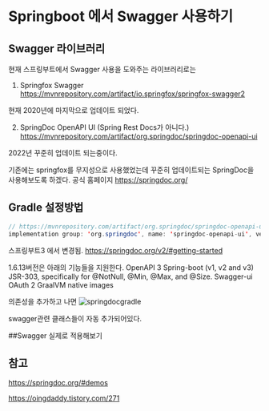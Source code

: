 # Springboot 에서 Swagger 사용하기

## Swagger 라이브러리 

현재 스프링부트에서 Swagger 사용을 도와주는 라이브러리로는 

1. Springfox Swagger 
https://mvnrepository.com/artifact/io.springfox/springfox-swagger2

현재 2020년에 마지막으로 업데이트 되었다. 

2. SpringDoc OpenAPI UI (Spring Rest Docs가 아니다.)
https://mvnrepository.com/artifact/org.springdoc/springdoc-openapi-ui

2022년 꾸준히 업데이트 되는중이다. 

기존에는 springfox를 무지성으로 사용했었는데 꾸준히 업데이트되는 SpringDoc을 사용해보도록 하겠다.
공식 홈페이지 https://springdoc.org/

## Gradle 설정방법

~~~java
// https://mvnrepository.com/artifact/org.springdoc/springdoc-openapi-ui
implementation group: 'org.springdoc', name: 'springdoc-openapi-ui', version: '1.6.13'


~~~

스프링부트3 에서 변경됨.
https://springdoc.org/v2/#getting-started

1.6.13버전은 아래의 기능들을 지원한다.
OpenAPI 3
Spring-boot (v1, v2 and v3)
JSR-303, specifically for @NotNull, @Min, @Max, and @Size.
Swagger-ui
OAuth 2
GraalVM native images

의존성을 추가하고 나면 
![springdocgradle](../images/Spring/springdocgradle.png)

swagger관련 클래스들이 자동 추가되어있다.

##Swagger 실제로 적용해보기



## 참고 

https://springdoc.org/#demos

https://oingdaddy.tistory.com/271